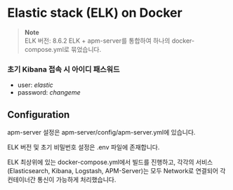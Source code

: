 # Elastic stack (ELK) on Docker
> **Note**  
> ELK 버전: 8.6.2
> ELK + apm-server를 통합하여 하나의 docker-compose.yml로 묶었습니다.

### **초기 Kibana 접속 시 아이디 패스워드**
* user: *elastic*
* password: *changeme*

## Configuration
apm-server 설정은 apm-server/config/apm-server.yml에 있습니다.

ELK 버전 및 초기 비밀번호 설정은 .env 파일에 존재합니다.

ELK 최상위에 있는 docker-compose.yml에서 빌드를 진행하고, 각각의 서비스(Elasticsearch, Kibana, Logstash, APM-Server)는 모두 Network로 연결되어 각 컨테이너간 통신이 가능하게 처리했습니다.

